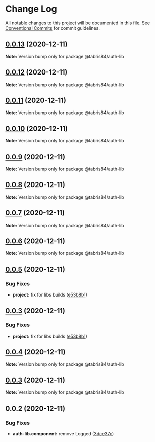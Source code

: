 # Change Log

All notable changes to this project will be documented in this file.
See [Conventional Commits](https://conventionalcommits.org) for commit guidelines.

## [0.0.13](https://github.com/Tabris841/myorg/compare/@tabris84/auth-lib@0.0.12...@tabris84/auth-lib@0.0.13) (2020-12-11)

**Note:** Version bump only for package @tabris84/auth-lib





## [0.0.12](https://github.com/Tabris841/myorg/compare/@tabris84/auth-lib@0.0.11...@tabris84/auth-lib@0.0.12) (2020-12-11)

**Note:** Version bump only for package @tabris84/auth-lib





## [0.0.11](https://github.com/Tabris841/myorg/compare/@tabris84/auth-lib@0.0.10...@tabris84/auth-lib@0.0.11) (2020-12-11)

**Note:** Version bump only for package @tabris84/auth-lib





## [0.0.10](https://github.com/Tabris841/myorg/compare/@tabris84/auth-lib@0.0.9...@tabris84/auth-lib@0.0.10) (2020-12-11)

**Note:** Version bump only for package @tabris84/auth-lib





## [0.0.9](https://github.com/Tabris841/myorg/compare/@tabris84/auth-lib@0.0.8...@tabris84/auth-lib@0.0.9) (2020-12-11)

**Note:** Version bump only for package @tabris84/auth-lib





## [0.0.8](https://github.com/Tabris841/myorg/compare/@tabris84/auth-lib@0.0.7...@tabris84/auth-lib@0.0.8) (2020-12-11)

**Note:** Version bump only for package @tabris84/auth-lib





## [0.0.7](https://github.com/Tabris841/myorg/compare/@tabris84/auth-lib@0.0.6...@tabris84/auth-lib@0.0.7) (2020-12-11)

**Note:** Version bump only for package @tabris84/auth-lib





## [0.0.6](https://github.com/Tabris841/myorg/compare/@tabris84/auth-lib@0.0.5...@tabris84/auth-lib@0.0.6) (2020-12-11)

**Note:** Version bump only for package @tabris84/auth-lib





## [0.0.5](https://github.com/Tabris841/myorg/compare/@tabris84/auth-lib@0.0.4...@tabris84/auth-lib@0.0.5) (2020-12-11)


### Bug Fixes

* **project:** fix for libs builds ([e53b8b1](https://github.com/Tabris841/myorg/commit/e53b8b140db62c1073e5647c30072cfb4a93af51))





## [0.0.3](https://github.com/Tabris841/myorg/compare/@tabris84/auth-lib@0.0.4...@tabris84/auth-lib@0.0.3) (2020-12-11)


### Bug Fixes

* **project:** fix for libs builds ([e53b8b1](https://github.com/Tabris841/myorg/commit/e53b8b140db62c1073e5647c30072cfb4a93af51))





## [0.0.4](https://github.com/Tabris841/myorg/compare/@tabris84/auth-lib@0.0.3...@tabris84/auth-lib@0.0.4) (2020-12-11)

**Note:** Version bump only for package @tabris84/auth-lib





## [0.0.3](https://github.com/Tabris841/myorg/compare/@tabris84/auth-lib@0.0.2...@tabris84/auth-lib@0.0.3) (2020-12-11)

**Note:** Version bump only for package @tabris84/auth-lib





## 0.0.2 (2020-12-11)


### Bug Fixes

* **auth-lib.component:** remove Logged ([3dce37c](https://github.com/Tabris841/myorg/commit/3dce37c52a93d3e9311160f0a73475ccc8ba58c3))
